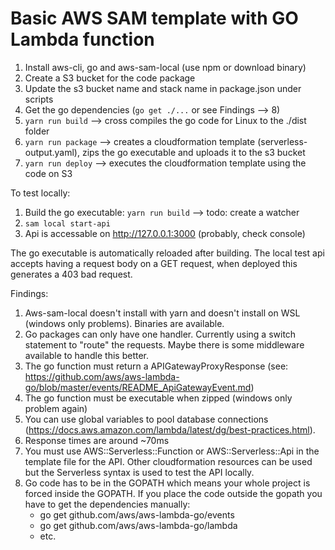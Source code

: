 # Basic AWS SAM template with GO Lambda function

1. Install aws-cli, go and aws-sam-local (use npm or download binary)
2. Create a S3 bucket for the code package
3. Update the s3 bucket name and stack name in package.json under scripts
4. Get the go dependencies (`go get ./...` or see Findings --> 8)
5. `yarn run build` --> cross compiles the go code for Linux to the ./dist folder
6. `yarn run package` --> creates a cloudformation template (serverless-output.yaml), zips the go executable and uploads it to the s3 bucket
7. `yarn run deploy` --> executes the cloudformation template using the code on S3

To test locally:

1. Build the go executable: `yarn run build` --> todo: create a watcher
2. `sam local start-api`
3. Api is accessable on http://127.0.0.1:3000 (probably, check console)

The go executable is automatically reloaded after building. The local test api accepts having a request body on a GET request, when deployed this generates a 403 bad request.

Findings:

1. Aws-sam-local doesn't install with yarn and doesn't install on WSL (windows only problems). Binaries are available.
2. Go packages can only have one handler. Currently using a switch statement to "route" the requests. Maybe there is some middleware available to handle this better.
3. The go function must return a APIGatewayProxyResponse (see: https://github.com/aws/aws-lambda-go/blob/master/events/README_ApiGatewayEvent.md)
4. The go function must be executable when zipped (windows only problem again)
5. You can use global variables to pool database connections (https://docs.aws.amazon.com/lambda/latest/dg/best-practices.html).
6. Response times are around ~70ms
7. You must use AWS::Serverless::Function or AWS::Serverless::Api in the template file for the API. Other cloudformation resources can be used but the Serverless syntax is used to test the API locally.
8. Go code has to be in the GOPATH which means your whole project is forced inside the GOPATH. If you place the code outside the gopath you have to get the dependencies manually:
    - go get github.com/aws/aws-lambda-go/events
    - go get github.com/aws/aws-lambda-go/lambda
    - etc.
